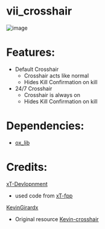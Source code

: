 # vii_crosshair

![image](https://user-images.githubusercontent.com/89563654/196322758-9ea68c0c-7108-4921-a805-cb5882903e47.png)

# Features:
- Default Crosshair
    - Crosshair acts like normal
    - Hides Kill Confirmation on kill
- 24/7 Crosshair
    - Crosshair is always on
    - Hides Kill Confirmation on kill

# Dependencies:
- [ox_lib](https://github.com/overextended/ox_lib/releases)

# Credits:
[xT-Devlopnment](https://github.com/xT-Development) 
- used code from [xT-fpp](https://github.com/xT-Development/xt-fpp)

[KevinGirardx](https://github.com/KevinGirardx) 
- Original resource [Kevin-crosshair](https://github.com/KevinGirardx/kevin-crosshair)
